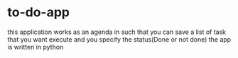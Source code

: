 # to-do-app
this application works as an agenda in such that you can save a list of task that you want execute and you specify the status(Done or not done)
the app is written in python
